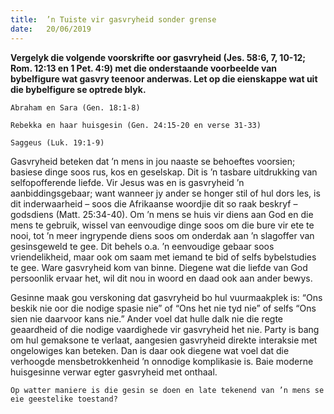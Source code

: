 ```yaml
---
title:  ’n Tuiste vir gasvryheid sonder grense
date:   20/06/2019
---
```


**Vergelyk die volgende voorskrifte oor gasvryheid (Jes. 58:6, 7, 10-12; Rom. 12:13 en 1 Pet. 4:9) met die onderstaande voorbeelde van bybelfigure wat gasvry teenoor anderwas. Let op die eienskappe wat uit die bybelfigure se optrede blyk.** 

`Abraham en Sara (Gen. 18:1-8)` 

`Rebekka en haar huisgesin (Gen. 24:15-20 en verse 31-33)`

`Saggeus (Luk. 19:1-9)` 

Gasvryheid beteken dat ’n mens in jou naaste se behoeftes voorsien; basiese dinge soos rus, kos en geselskap. Dit is ’n tasbare uitdrukking van selfopofferende liefde. Vir Jesus was en is gasvryheid ’n aanbiddingsgebaar; want wanneer jy ander se honger stil of hul dors les, is dit inderwaarheid – soos die Afrikaanse woordjie dit so raak beskryf – godsdiens (Matt. 25:34-40). Om ’n mens se huis vir diens aan God en die mens te gebruik, wissel van eenvoudige dinge soos om die bure vir ete te nooi, tot ’n meer ingrypende diens soos om onderdak aan ’n slagoffer van gesinsgeweld te gee. Dit behels o.a. ’n eenvoudige gebaar soos vriendelikheid, maar ook om saam met iemand te bid of selfs bybelstudies te gee. Ware gasvryheid kom van binne. Diegene wat die liefde van God persoonlik ervaar het, wil dit nou in woord en daad ook aan ander bewys. 

Gesinne maak gou verskoning dat gasvryheid bo hul vuurmaakplek is: “Ons beskik nie oor die nodige spasie nie” of “Ons het nie tyd nie” of selfs “Ons sien nie daarvoor kans nie.” Ander voel dat hulle dalk nie die regte geaardheid of die nodige vaardighede vir gasvryheid het nie. Party is bang om hul gemaksone te verlaat, aangesien gasvryheid direkte interaksie met ongelowiges kan beteken. Dan is daar ook diegene wat voel dat die verhoogde mensbetrokkenheid ’n onnodige komplikasie is. Baie moderne huisgesinne verwar egter gasvryheid met onthaal. 

`Op watter maniere is die gesin se doen en late tekenend van ’n mens se eie geestelike toestand?`